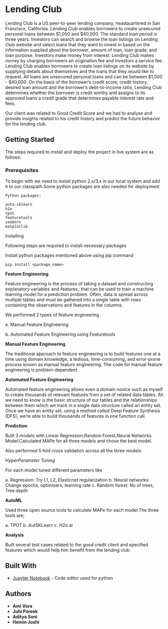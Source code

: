 # Lending Club

Lending Club is a US peer-to-peer lending company, headquartered in San Francisco, California. Lending Club enables borrowers to create unsecured personal loans between $1,000 and $40,000. The standard loan period is three years. Investors can search and browse the loan listings on Lending Club website and select loans that they want to invest in based on the information supplied about the borrower, amount of loan, loan grade, and loan purpose. Investors make money from interest. Lending Club makes money by charging borrowers an origination fee and investors a service fee. Lending Club enables borrowers to create loan listings on its website by supplying details about themselves and the loans that they would like to request. All loans are unsecured personal loans and can be between $1,000 - $40,000. On the basis of the borrower’s credit score, credit history, desired loan amount and the borrower’s debt-to-income ratio, Lending Club determines whether the borrower is credit worthy and assigns to its approved loans a credit grade that determines payable interest rate and fees. 



Our client was related to Good Credit Score and we had to analyse and provide insights related to his credit history and predict the future behavior for the lending club.

## Getting Started

The steps required to install and deploy the project in live system are as follows:

### Prerequisites 

To begin with we need to install python 2.x/3.x in our local system and add it to our classpath.Some python packages are also needed for deployment

```
Python packages:

auto-sklearn
h2o
tpot
featuretools
seaborn
matplotlib
```

Installing

Following steps are required to install necessary packages

Install python packages mentioned above using pip command

```
pip install <package_name>
```



**Feature Engineering**

Feature engineering is the process of taking a dataset and constructing explanatory variables  and  features ,  that can be used to train a machine learning model for a prediction problem. Often, data is spread across multiple tables and must be gathered into a single table with rows containing the observations and features in the columns.

We performed 2 types of feature engineering

a. Manual Feature Engineering

b. Automated Feature Engineering using Featuretools

**Manual Feature Engineering**

The traditional approach to feature engineering is to build features one at a time using domain knowledge, a tedious, time-consuming, and error-prone process known as manual feature engineering. The code for manual feature engineering is problem-dependent.



**Automated Feature Engineering**

Automated feature engineering allows even a domain novice such as myself to create thousands of relevant features from a set of related data tables. All we need to know is the basic structure of our tables and the relationships between them which we track in a single data structure called an entity set. Once we have an entity set, using a method called Deep Feature Synthesis (DFS), we’re able to build thousands of features in one function call.



**Prediction**

Built 3 models with Linear Regression,Random Forest,Neural Networks Model.Calculated MAPe for all three models and chose the best model.

Also performed 5 fold cross  validation across all the three models.

*HyperParameter Tuning*

For each model tuned different parameters like

a. Regression: Try L1, L2, Elasticnet regularization
b. Neural networks: Change epochs, optimizers, learning rate
c. Random forest: No of trees, Tree depth

**AutoML**

Used three open source tools to calculate MAPe for each model.The three tools are;

a. TPOT
b. AutSKLearn
c. H2o.ai



**Analysis**

Built several test cases related to the good credit client and specified features which would help him benefit from the lending club




## Built With

* [Jupyter Notebook](https://jupyter-notebook.readthedocs.io/en/stable/) - Code editor used for python

## Authors

* **Ami Vora** 
* **Juhi Pareek** 
* **Aditya Soni** 
* **Hemin Joshi** 
